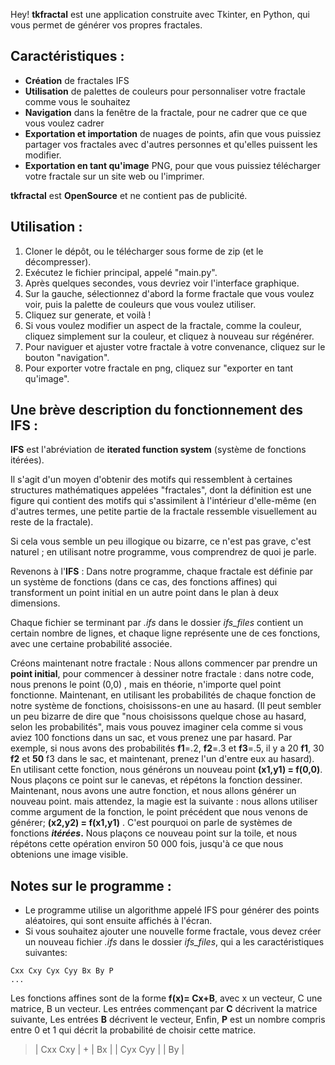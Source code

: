 Hey!
**tkfractal** est une application construite avec Tkinter, en Python, qui vous permet de générer vos propres fractales.

## Caractéristiques :
- **Création** de fractales IFS
- **Utilisation** de palettes de couleurs pour personnaliser votre fractale comme vous le souhaitez
- **Navigation** dans la fenêtre de la fractale, pour ne cadrer que ce que vous voulez cadrer
- **Exportation et importation** de nuages de points, afin que vous puissiez partager vos fractales avec d'autres personnes et qu'elles puissent les modifier.
- **Exportation en tant qu'image** PNG, pour que vous puissiez télécharger votre fractale sur un site web ou l'imprimer.

**tkfractal** est **OpenSource** et ne contient pas de publicité.

## Utilisation :
1. Cloner le dépôt, ou le télécharger sous forme de zip (et le décompresser).
2. Exécutez le fichier principal, appelé "main.py".
3. Après quelques secondes, vous devriez voir l'interface graphique.
4. Sur la gauche, sélectionnez d'abord la forme fractale que vous voulez voir, puis la palette de couleurs que vous voulez utiliser.
5. Cliquez sur generate, et voilà !
6. Si vous voulez modifier un aspect de la fractale, comme la couleur, cliquez simplement sur la couleur, et cliquez à nouveau sur régénérer.
7. Pour naviguer et ajuster votre fractale à votre convenance, cliquez sur le bouton "navigation".
8. Pour exporter votre fractale en png, cliquez sur "exporter en tant qu'image".

## Une brève description du fonctionnement des IFS :
**IFS** est l'abréviation de **iterated function system** (système de fonctions itérées).

Il s'agit d'un moyen d'obtenir des motifs qui ressemblent à certaines structures mathématiques appelées "fractales", dont la définition est une figure qui contient des motifs qui s'assimilent à l'intérieur d'elle-même (en d'autres termes, une petite partie de la fractale ressemble visuellement au reste de la fractale).

Si cela vous semble un peu illogique ou bizarre, ce n'est pas grave, c'est naturel ; en utilisant notre programme, vous comprendrez de quoi je parle.

Revenons à l'**IFS** :
Dans notre programme, chaque fractale est définie par un système de fonctions (dans ce cas, des fonctions affines) qui transforment un point initial en un autre point dans le plan à deux dimensions.

Chaque fichier se terminant par *.ifs* dans le dossier *ifs_files* contient un certain nombre de lignes, et chaque ligne représente une de ces fonctions, avec une certaine probabilité associée.

Créons maintenant notre fractale :
Nous allons commencer par prendre un **point initial**, pour commencer à dessiner notre fractale : dans notre code, nous prenons le point (0,0) , mais en théorie, n'importe quel point fonctionne. Maintenant, en utilisant les probabilités de chaque fonction de notre système de fonctions, choisissons-en une au hasard. 
(Il peut sembler un peu bizarre de dire que "nous choisissons quelque chose au hasard, selon les probabilités", mais vous pouvez imaginer cela comme si vous aviez 100 fonctions dans un sac, et vous prenez une par hasard. Par exemple, si nous avons des probabilités **f1**=.2, **f2**=.3 et **f3**=.5, il y a 20 **f1**, 30 **f2** et **50** f3 dans le sac, et maintenant, prenez l'un d'entre eux au hasard).
En utilisant cette fonction, nous générons un nouveau point **(x1,y1) = f(0,0)**. Nous plaçons ce point sur le canevas, et répétons la fonction dessiner. Maintenant, nous avons une autre fonction, et nous allons générer un nouveau point. mais attendez, la magie est la suivante : nous allons utiliser comme argument de la fonction, le point précédent que nous venons de générer; **(x2,y2) = f(x1,y1)** . C'est pourquoi on parle de systèmes de fonctions ***itérées*.** Nous plaçons ce nouveau point sur la toile, et nous répétons cette opération environ 50 000 fois, jusqu'à ce que nous obtenions une image visible.

## Notes sur le programme :
- Le programme utilise un algorithme appelé IFS pour générer des points aléatoires, qui sont ensuite affichés à l'écran.
- Si vous souhaitez ajouter une nouvelle forme fractale, vous devez créer un nouveau fichier _.ifs_ dans le dossier _ifs_files_, qui a les caractéristiques suivantes:
```
Cxx Cxy Cyx Cyy Bx By P
... 
```
Les fonctions affines sont de la forme **f(x)= Cx+B**, avec x un vecteur, C une matrice, B un vecteur.
Les entrées commençant par **C** décrivent la matrice suivante,
Les entrées **B** décrivent le vecteur,
Enfin, **P** est un nombre compris entre 0 et 1 qui décrit la probabilité de choisir cette matrice.

> | Cxx Cxy | +  | Bx |
> | Cyx Cyy |    | By |


